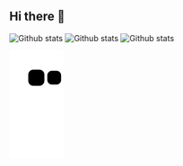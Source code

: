 ## Hi there 👋

<!--
**TiagoScarpelin/TiagoScarpelin** is a ✨ _special_ ✨ repository because its `README.md` (this file) appears on your GitHub profile.

Here are some ideas to get you started:

- 🔭 I’m currently working on ...
- 🌱 I’m currently learning ...
- 👯 I’m looking to collaborate on ...
- 🤔 I’m looking for help with ...
- 💬 Ask me about ...
- 📫 How to reach me: ...
- 😄 Pronouns: ...
- ⚡ Fun fact: ...
-->

<img
  style="height:120px"
  src="https://github-readme-stats.vercel.app/api/top-langs/?username=TiagoScarpelin&layout=compact&theme=vue-dark"
  alt="Github stats"
/>
<img   
  style="height:120px"
  src="https://github-readme-stats.vercel.app/api?username=TiagoScarpelin&theme=vue-dark&show_icons=true"
  alt="Github stats"
/>
<img
  style="height:120px"
  src="https://github-readme-streak-stats.herokuapp.com/?user=TiagoScarpelin&theme=vue-dark&hide_border=false"
  alt="Github stats"
/>

![Snake animation](https://github.com/TiagoScarpelin/TiagoScarpelin/blob/output/github-contribution-grid-snake.svg)
